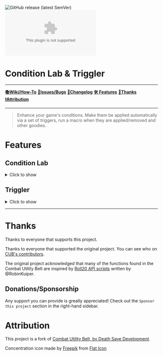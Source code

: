 ![GitHub release (latest SemVer)](https://img.shields.io/github/v/release/mclemente/fvtt-condition-lab-triggler)
![GitHub release (latest by SemVer and asset)](https://img.shields.io/github/downloads/mclemente/fvtt-condition-lab-triggler/latest/module.zip)

# Condition Lab & Triggler

---

**[📚Wiki/How-To](https://github.com/mclemente/fvtt-condition-lab-triggler/wiki)**
**[🐛Issues/Bugs](https://github.com/mclemente/fvtt-condition-lab-triggler/issues)**
**[📜Changelog](https://github.com/mclemente/fvtt-condition-lab-triggler/blob/master/CHANGELOG.md)**
**[🛠 Features](#features)**
**[👏Thanks](#thanks)**
**[❗Attribution](#attribution)**

---

> Enhance your game's conditions. Make them be applied automatically via a set of triggers, run a macro when they are applied/removed and other goodies.

# Features

## Condition Lab

<details>
  <summary>Click to show</summary>

![enhanced-conditions](https://github.com/death-save/media/blob/master/combat-utility-belt/enhanced-conditions.gif)

It's not enough to _show_ your players when they're poisoned, you want to really drive it home by linking the condition so they can wallow in misery as they fail their ability checks.

This feature allows you to create your own status effects and link them to reference entries (Journal, Item, or compendium) with further info on that status effect.

</details>

## Triggler

<details>
  <summary>Click to show</summary>

Trigger the addition or removal of Conditions, and/or the execution of Macros based on changes to actor/token properties such as HP

</details>

---

# Thanks

Thanks to everyone that supports this project.

Thanks to everyone that supported the original project. You can see who on [CUB's contributors](https://github.com/death-save/combat-utility-belt#contributors-).

The original project acknowledged that many of the functions found in the Combat Utility Belt are inspired by [Roll20 API scripts](https://github.com/RobinKuiper/Roll20APIScripts) written by @RobinKuiper.

## Donations/Sponsorship

Any support you can provide is greatly appreciated! Check out the `Sponsor this project` section in the right-hand sidebar.

# Attribution

This project is a fork of [Combat Utility Belt, by Death Save Development](https://github.com/death-save/combat-utility-belt).

Concentration icon made by [Freepik](https://www.flaticon.com/authors/freepik) from [Flat Icon](www.flaticon.com)

